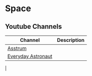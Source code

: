 # Space
## Youtube Channels
Channel | Description
------- | -----------
[Asstrum](https://www.youtube.com/user/astrumspace) | 
[Everyday Astronaut](https://www.youtube.com/channel/UC6uKrU_WqJ1R2HMTY3LIx5Q) |
 | 